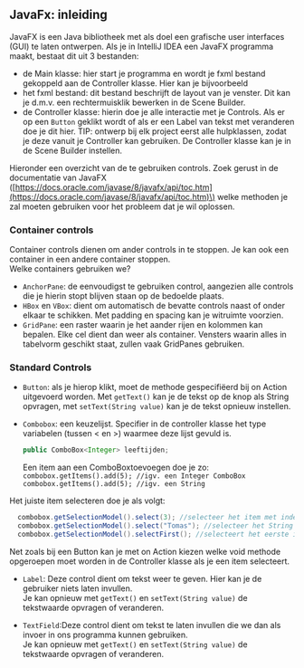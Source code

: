## JavaFx: inleiding

JavaFX is een Java bibliotheek met als doel een grafische user interfaces \(GUI\) te laten ontwerpen. Als je in IntelliJ IDEA een JavaFX programma maakt, bestaat dit uit 3 bestanden:

* de Main klasse: hier start je programma en wordt je fxml bestand gekoppeld aan de Controller klasse. Hier kan je bijvoorbeeld
* het fxml bestand: dit bestand beschrijft de layout van je venster. Dit kan je d.m.v. een rechtermuisklik bewerken in de Scene Builder.
* de Controller klasse: hierin doe je alle interactie met je Controls. Als er op een `Button` geklikt wordt of als er een Label van tekst met veranderen doe je dit hier. TIP: ontwerp bij elk project eerst alle hulpklassen, zodat je deze vanuit je Controller kan gebruiken. De Controller klasse kan je in de Scene Builder instellen. 

Hieronder een overzicht van de te gebruiken controls. Zoek gerust in de documentatie van JavaFX \([https://docs.oracle.com/javase/8/javafx/api/toc.htm](https://docs.oracle.com/javase/8/javafx/api/toc.htm)\) welke methoden je zal moeten gebruiken voor het probleem dat je wil oplossen.

### Container controls

Container controls dienen om ander controls in te stoppen. Je kan ook een container in een andere container stoppen.  
Welke containers gebruiken we?

* `AnchorPane`: de eenvoudigst te gebruiken control, aangezien alle controls die je hierin stopt blijven staan op de bedoelde plaats.
* `HBox` en `VBox`: dient om automatisch de bevatte controls naast of onder elkaar te schikken. Met padding en spacing kan je witruimte voorzien.
* `GridPane`: een raster waarin je het aander rijen en kolommen kan bepalen. Elke cel dient dan weer als container. Vensters waarin alles in tabelvorm geschikt staat, zullen vaak GridPanes gebruiken.

### Standard Controls

* `Button`: als je hierop klikt, moet de methode gespecifiëerd bij on Action uitgevoerd worden. Met `getText()` kan je de tekst op de knop als String opvragen, met `setText(String value)` kan je de tekst opnieuw instellen.
* `Combobox`: een keuzelijst. Specifier in de controller klasse het type variabelen \(tussen &lt; en &gt;\) waarmee deze lijst gevuld is.

  ```java
  public ComboBox<Integer> leeftijden;
  ```

  Een item aan een ComboBoxtoevoegen doe je zo:  
  `combobox.getItems().add(5); //igv. een Integer ComboBox     
   combobox.getItems().add(5); //igv. een String`

Het juiste item selecteren doe je als volgt:

```java
  combobox.getSelectionModel().select(3); //selecteer het item met index 3
  combobox.getSelectionModel().select("Tomas"); //selecteer het String object met waarde "Tomas"
  combobox.getSelectionModel().selectFirst(); //selecteert het eerste item.
```

Net zoals bij een Button kan je met on Action kiezen welke void methode opgeroepen moet worden in de Controller klasse als je een item selecteert.

* `Label`: Deze control dient om tekst weer te geven. Hier kan je de gebruiker niets laten invullen.  
  Je kan opnieuw met `getText()` en `setText(String value)` de tekstwaarde opvragen of veranderen.

* `TextField`:Deze control dient om tekst te laten invullen die we dan als invoer in ons programma kunnen gebruiken.  
  Je kan opnieuw met `getText()` en `setText(String value)` de tekstwaarde opvragen of veranderen.



